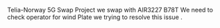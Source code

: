 Telia-Norway
5G Swap Project
we swap with AIR3227 B78T
We need to check operator for wind Plate
we trying to resolve this issue .



